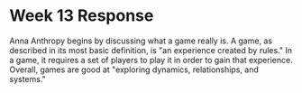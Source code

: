 # Week 13 Response 

Anna Anthropy begins by discussing what a game really is. A game, as described in its most basic definition, is "an experience created by rules." In a game, it requires a set of players to play it in order to gain that experience. Overall, games are good at "exploring dynamics, relationships, and systems." 
